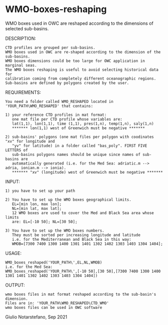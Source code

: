# WMO-boxes-reshaping
WMO boxes used in OWC are reshaped according to the dimensions of selected sub-basins.

DESCRIPTION:

    CTD profiles are grouped per sub-basins. 
    WMO boxes used in OWC are re-shaped according to the dimension of the sub-basins. 
    WMO boxes dimensions could be too large for OWC application in marginal seas.
    The WMO boxes reshaping is useful to avoid selecting historical data for 
    calibration coming from completely different oceanographic regions. 
    Sub-basins are defined by polygons created by the user.

 REQUIREMENTS:
 
    You need a folder called WMO_RESHAPED located in 'YOUR_PATH\WMO_RESHAPED' that contains:
    
    1) your reference CTD profiles in mat format:
       one mat file per CTD profile whose variables are: 
       lat(1,1), lon(1,1), time (1,1), pres(1,n), temp(1,n), saly(1,n)
       ******* lon(1,1) west of Greenwich must be negative *******

    2) sub-basins' polygons (one mat files per polygon with coodinates "xv" for longitude and
       "yv" for latitude) in a folder called "bas_poly". FIRST FIVE LETTERS of
       sub-basins polygons names should be unique since names of sub-basins are
       automatically generated (i.e. for the Med Sea: adriatic.m --> adria, ionian.m --> ionia).
       ******* "xv" (longitude) west of Greenwich must be negative *******

 INPUT:
 
    1) you have to set up your path

    2) You have to set up the WMO boxes geographical limits.
       EL=[min lon, max lon]; 
       NL=[min lat, max lat]; 
       12 WMO boxes are used to cover the Med and Black Sea area whose limits
       are: EL=[-10 50]; NL=[30 50];

    3) You have to set up the WMO boxes numbers. 
       They must be sorted per increasing longitude and latitude
       i.e. for the Mediterranean and Black Sea in this way:
       WMOB=[7300 7400 1300 1400 1301 1401 1302 1402 1303 1403 1304 1404];

 USAGE:
 
    WMO_boxes_reshaped('YOUR_PATH\',EL,NL,WMOB)
    i.e. for the Med Sea:
    WMO_boxes_reshaped('YOUR_PATH\',[-10 50],[30 50],[7300 7400 1300 1400 1301 1401 1302 1402 1303 1403 1304 1404])

 OUTPUT:
 
    wmo boxes files in mat format reshaped according to the sub-basin's dimension.
    Files are in: 'YOUR_PATH\WMO_RESHAPED\CTD_WMO'
    wmo boxes files can be used in OWC software

 Giulio Notarstefano, Sep 2021

